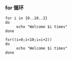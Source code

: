 ### for 循环

```
for i in {0..10..2}  
do  
     echo "Welcome $i times"  
done  
 ```
 ```
 for((i=0;i<10;i=i+2))
 do  
      echo "Welcome $i times"  
done  
```
